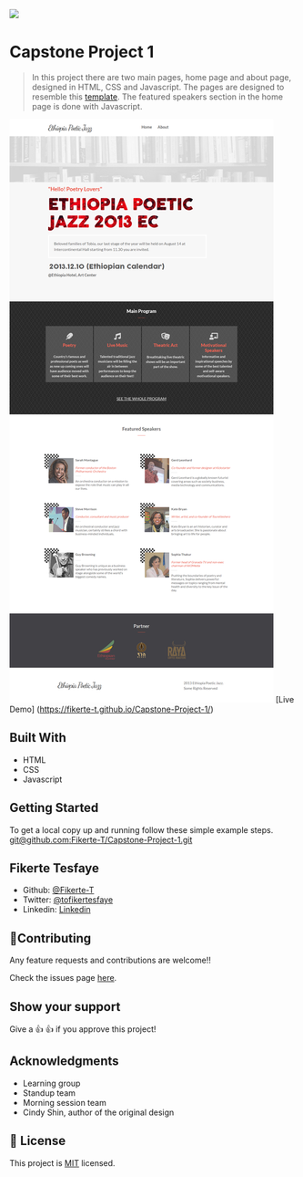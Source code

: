 ![](https://img.shields.io/badge/Microverse-blueviolet)

# Capstone Project 1

> In this project there are two main pages, home page and about page, designed in HTML, CSS and Javascript. The pages are designed to resemble this [template](https://www.behance.net/gallery/29845175/CC-Global-Summit-2015). The featured speakers section in the home page is done with Javascript. 

![Project screenshot](https://github.com/Fikerte-T/Capstone-Project-1/blob/home-about-pages/images/project-screenshot.png)
[Live Demo] (https://fikerte-t.github.io/Capstone-Project-1/)


## Built With

- HTML
- CSS
- Javascript

## Getting Started

To get a local copy up and running follow these simple example steps.
[git@github.com:Fikerte-T/Capstone-Project-1.git](git@github.com:Fikerte-T/Capstone-Project-1.git)

## Fikerte Tesfaye

- Github: [@Fikerte-T](https://github.com/Fikerte-T)
- Twitter: [@tofikertesfaye](https://twitter.com/home)
- Linkedin: [Linkedin](https://www.linkedin.com/in/fikerte-tesfaye-a68337216/)

## 🤝Contributing
Any feature requests and contributions are welcome!!

Check the issues page [here](https://github.com/Fikerte-T/Capstone-Project-1/issues).

## Show your support
Give a 👍 👍 if you approve this project!

## Acknowledgments
- Learning group
- Standup team
- Morning session team
- Cindy Shin, author of the original design

## 📝 License

This project is [MIT](./MIT.md) licensed.
